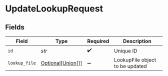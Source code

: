 # UpdateLookupRequest


## Fields

| Field                                                  | Type                                                   | Required                                               | Description                                            |
| ------------------------------------------------------ | ------------------------------------------------------ | ------------------------------------------------------ | ------------------------------------------------------ |
| `id`                                                   | *str*                                                  | :heavy_check_mark:                                     | Unique ID                                              |
| `lookup_file`                                          | [Optional[Union[]]](../../models/shared/lookupfile.md) | :heavy_minus_sign:                                     | LookupFile object to be updated                        |
